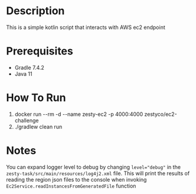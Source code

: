 # Description
This is a simple kotlin script that interacts with AWS ec2 endpoint

# Prerequisites

- Gradle 7.4.2
- Java 11

# How To Run

1. docker run --rm -d --name zesty-ec2 -p 4000:4000 zestyco/ec2-challenge
2. ./gradlew clean run

# Notes
You can expand logger level to debug by changing `level="debug"` in the `zesty-task/src/main/resources/log4j2.xml` file.
This will print the results of reading the region json files to the console when invoking `Ec2Service.readInstancesFromGeneratedFile` function
